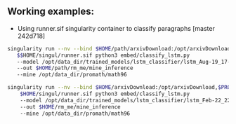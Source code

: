 ## Working examples:
* Using runner.sif singularity container to classify paragraphs [master 242d718]
```bash
singularity run --nv --bind $HOME/path/arxivDownload:/opt/arxivDownload,/media/hd1:/opt/data_dir \
   $$HOME/singul/runner.sif python3 embed/classify_lstm.py 
   --model /opt/data_dir/trained_models/lstm_classifier/lstm_Aug-19_17-22 
   --out $HOME/path/rm_me/mine_inference 
   --mine /opt/data_dir/promath/math96
   ```

```bash
singularity run --nv --bind $HOME/arxivDownload:/opt/arxivDownload,$PROJECT:/opt/data_dir 
    $HOME/singul/runner.sif python3 embed/classify_lstm.py 
    --model /opt/data_dir/trained_models/lstm_classifier/lstm_Feb-22_22-51 
    --out $HOME/rm_me/mine_inference 
    --mine /opt/data_dir/promath/math96
```


